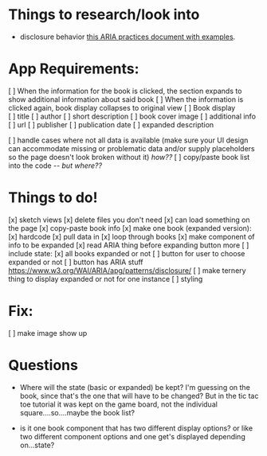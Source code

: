 # Things to research/look into 
- disclosure behavior [this ARIA practices document with examples](https://www.w3.org/TR/wai-aria-practices-1.1/#disclosure).


# App Requirements: 
[ ] When the information for the book is clicked, the section expands to show additional information about said book 
[ ] When the information is clicked again, book display collapses to original view 
[ ] Book display    
    [ ] title
    [ ] author 
    [ ] short description 
    [ ] book cover image 
[ ] additional info 
    [ ] url 
    [ ] publisher
    [ ] publication date
    [ ] expanded description
    
[ ] handle cases where not all data is available (make sure your UI design can accommodate missing or problematic data and/or supply placeholders so the page doesn't look broken without it) _how??_
[ ] copy/paste book list into the code -- _but where??_   

# Things to do! 
[x] sketch views 
[x] delete files you don't need 
[x] can load something on the page 
[x] copy-paste book info 
[x] make one book (expanded version): 
    [x] hardcode 
    [x] pull data in 
[x] loop through books
[x] make component of info to be expanded 
[x] read ARIA thing before expanding button more 
[ ] include state:
    [x] all books expanded or not 
    [ ] button for user to choose expanded or not 
    [ ] button has ARIA stuff https://www.w3.org/WAI/ARIA/apg/patterns/disclosure/
    [ ] make ternery thing to display expanded or not for one instance 
[ ] styling 

# Fix:
[ ] make image show up 


<!-- [ ] sketch children/trees? how will props pass? 

[ ] make book component(s??)
[ ] loop through the list data so each book gets its own component on the page 
[ ] put the list data somewhere so it can be accessed -->




# Questions
- Where will the state (basic or expanded) be kept? I'm guessing on the book, since that's the one that will have to be changed? But in the tic tac toe tutorial it was kept on the game board, not the individual square....so....maybe the book list? 

- is it one book component that has two different display options? or like two different component options and one get's displayed depending on...state? 
